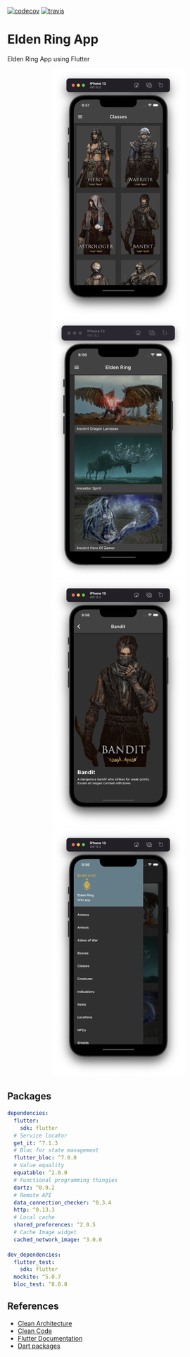 [![codecov](https://codecov.io/gh/santimattius/flutter_elden_ring_app/branch/master/graph/badge.svg?token=4BXJWN2QVC)](https://codecov.io/gh/santimattius/flutter_elden_ring_app) [![travis](https://travis-ci.com/santimattius/flutter_elden_ring_app.svg?token=P7xvicFZMo2reEHHNuJS&branch=master)](https://travis-ci.com/santimattius/flutter_elden_ring_app)
# Elden Ring App

Elden Ring App using Flutter

<p align="center">
  <img width="300" src="https://github.com/santimattius/flutter_elden_ring_app/blob/master/screenshoot/classes_screen.png?raw=true" alt="Project packages"/>
  <img width="300" src="https://github.com/santimattius/flutter_elden_ring_app/blob/master/screenshoot/boss_screen.png?raw=true" alt="Project packages"/>
  <img width="300" src="https://github.com/santimattius/flutter_elden_ring_app/blob/master/screenshoot/detail_screen.png?raw=true" alt="Project packages"/>
  <img width="300" src="https://github.com/santimattius/flutter_elden_ring_app/blob/master/screenshoot/nav_draw.png?raw=true" alt="Project packages"/>
</p>


## Packages
```yaml
dependencies:
  flutter:
    sdk: flutter
  # Service locator
  get_it: ^7.1.3
  # Bloc for state management
  flutter_bloc: ^7.0.0
  # Value equality
  equatable: ^2.0.0
  # Functional programming thingies
  dartz: ^0.9.2
  # Remote API
  data_connection_checker: ^0.3.4
  http: ^0.13.3
  # Local cache
  shared_preferences: ^2.0.5
  # Cache Image widget
  cached_network_image: ^3.0.0

dev_dependencies:
  flutter_test:
    sdk: flutter
  mockito: ^5.0.7
  bloc_test: ^8.0.0
```
## References

- [Clean Architecture](https://blog.cleancoder.com/uncle-bob/2012/08/13/the-clean-architecture.html)
- [Clean Code](https://blog.cleancoder.com/)
- [Flutter Documentation](https://flutter.dev/docs)
- [Dart packages](https://pub.dev/)
